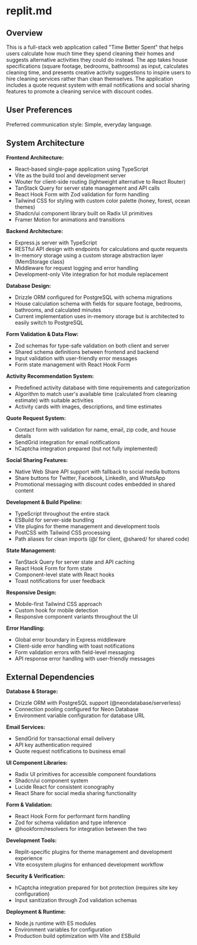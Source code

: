 # replit.md

## Overview

This is a full-stack web application called "Time Better Spent" that helps users calculate how much time they spend cleaning their homes and suggests alternative activities they could do instead. The app takes house specifications (square footage, bedrooms, bathrooms) as input, calculates cleaning time, and presents creative activity suggestions to inspire users to hire cleaning services rather than clean themselves. The application includes a quote request system with email notifications and social sharing features to promote a cleaning service with discount codes.

## User Preferences

Preferred communication style: Simple, everyday language.

## System Architecture

**Frontend Architecture:**
- React-based single-page application using TypeScript
- Vite as the build tool and development server
- Wouter for client-side routing (lightweight alternative to React Router)
- TanStack Query for server state management and API calls
- React Hook Form with Zod validation for form handling
- Tailwind CSS for styling with custom color palette (honey, forest, ocean themes)
- Shadcn/ui component library built on Radix UI primitives
- Framer Motion for animations and transitions

**Backend Architecture:**
- Express.js server with TypeScript
- RESTful API design with endpoints for calculations and quote requests
- In-memory storage using a custom storage abstraction layer (MemStorage class)
- Middleware for request logging and error handling
- Development-only Vite integration for hot module replacement

**Database Design:**
- Drizzle ORM configured for PostgreSQL with schema migrations
- House calculation schema with fields for square footage, bedrooms, bathrooms, and calculated minutes
- Current implementation uses in-memory storage but is architected to easily switch to PostgreSQL

**Form Validation & Data Flow:**
- Zod schemas for type-safe validation on both client and server
- Shared schema definitions between frontend and backend
- Input validation with user-friendly error messages
- Form state management with React Hook Form

**Activity Recommendation System:**
- Predefined activity database with time requirements and categorization
- Algorithm to match user's available time (calculated from cleaning estimate) with suitable activities
- Activity cards with images, descriptions, and time estimates

**Quote Request System:**
- Contact form with validation for name, email, zip code, and house details
- SendGrid integration for email notifications
- hCaptcha integration prepared (but not fully implemented)

**Social Sharing Features:**
- Native Web Share API support with fallback to social media buttons
- Share buttons for Twitter, Facebook, LinkedIn, and WhatsApp
- Promotional messaging with discount codes embedded in shared content

**Development & Build Pipeline:**
- TypeScript throughout the entire stack
- ESBuild for server-side bundling
- Vite plugins for theme management and development tools
- PostCSS with Tailwind CSS processing
- Path aliases for clean imports (@/ for client, @shared/ for shared code)

**State Management:**
- TanStack Query for server state and API caching
- React Hook Form for form state
- Component-level state with React hooks
- Toast notifications for user feedback

**Responsive Design:**
- Mobile-first Tailwind CSS approach
- Custom hook for mobile detection
- Responsive component variants throughout the UI

**Error Handling:**
- Global error boundary in Express middleware
- Client-side error handling with toast notifications
- Form validation errors with field-level messaging
- API response error handling with user-friendly messages

## External Dependencies

**Database & Storage:**
- Drizzle ORM with PostgreSQL support (@neondatabase/serverless)
- Connection pooling configured for Neon Database
- Environment variable configuration for database URL

**Email Services:**
- SendGrid for transactional email delivery
- API key authentication required
- Quote request notifications to business email

**UI Component Libraries:**
- Radix UI primitives for accessible component foundations
- Shadcn/ui component system
- Lucide React for consistent iconography
- React Share for social media sharing functionality

**Form & Validation:**
- React Hook Form for performant form handling
- Zod for schema validation and type inference
- @hookform/resolvers for integration between the two

**Development Tools:**
- Replit-specific plugins for theme management and development experience
- Vite ecosystem plugins for enhanced development workflow

**Security & Verification:**
- hCaptcha integration prepared for bot protection (requires site key configuration)
- Input sanitization through Zod validation schemas

**Deployment & Runtime:**
- Node.js runtime with ES modules
- Environment variables for configuration
- Production build optimization with Vite and ESBuild